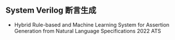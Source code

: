 ## System Verilog 断言生成
- Hybrid Rule-based and Machine Learning System for Assertion Generation from Natural Language Specifications 2022 ATS